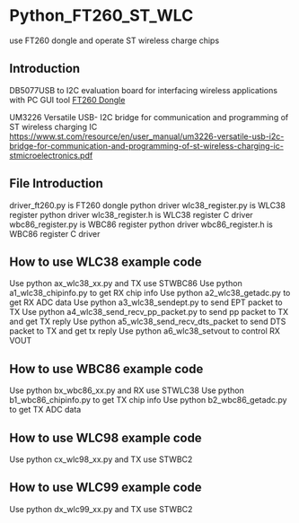 # Python_FT260_ST_WLC
 use FT260 dongle and operate ST wireless charge chips


## Introduction

DB5077USB to I2C evaluation board for interfacing wireless applications with PC GUI tool
[FT260 Dongle](https://www.st.com/resource/en/data_brief/steval-usbi2cft.pdf)

UM3226 Versatile USB- I2C bridge for communication and programming of ST wireless charging IC
https://www.st.com/resource/en/user_manual/um3226-versatile-usb-i2c-bridge-for-communication-and-programming-of-st-wireless-charging-ic-stmicroelectronics.pdf


## File Introduction
driver_ft260.py is FT260 dongle python driver
wlc38_register.py is WLC38 register python driver
wlc38_register.h is WLC38 register C driver
wbc86_register.py is WBC86 register python driver
wbc86_register.h is WBC86 register C driver

## How to use WLC38 example code
Use python ax_wlc38_xx.py and TX use STWBC86
Use python a1_wlc38_chipinfo.py to get RX chip info
Use python a2_wlc38_getadc.py to get RX ADC data
Use python a3_wlc38_sendept.py to send EPT packet to TX
Use python a4_wlc38_send_recv_pp_packet.py to send pp packet to TX and get TX reply
Use python a5_wlc38_send_recv_dts_packet to send DTS packet to TX and get tx reply
Use python a6_wlc38_setvout to control RX VOUT

## How to use WBC86 example code
Use python bx_wbc86_xx.py and RX use STWLC38
Use python b1_wbc86_chipinfo.py to get TX chip info
Use python b2_wbc86_getadc.py to get TX ADC data

## How to use WLC98 example code
Use python cx_wlc98_xx.py and TX use STWBC2

## How to use WLC99 example code
Use python dx_wlc99_xx.py and TX use STWBC2
